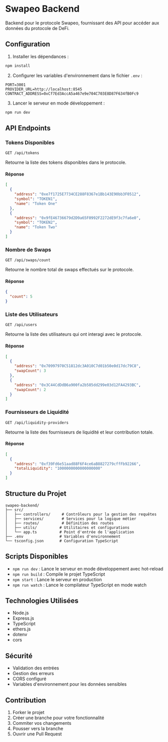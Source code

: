# Swapeo Backend

Backend pour le protocole Swapeo, fournissant des API pour accéder aux données du protocole de DeFi.

## Configuration

1. Installer les dépendances :
```bash
npm install
```

2. Configurer les variables d'environnement dans le fichier `.env` :
```env
PORT=3001
PROVIDER_URL=http://localhost:8545
CONTRACT_ADDRESS=0xCf7Ed3AccA5a467e9e704C703E8D87F634fB0Fc9
```

3. Lancer le serveur en mode développement :
```bash
npm run dev
```

## API Endpoints

### Tokens Disponibles
```http
GET /api/tokens
```

Retourne la liste des tokens disponibles dans le protocole.

#### Réponse
```json
[
  {
    "address": "0xe7f1725E7734CE288F8367e1Bb143E90bb3F0512",
    "symbol": "TOKEN1",
    "name": "Token One"
  },
  {
    "address": "0x9fE46736679d2D9a65F0992F2272dE9f3c7fa6e0",
    "symbol": "TOKEN2",
    "name": "Token Two"
  }
]
```

### Nombre de Swaps
```http
GET /api/swaps/count
```

Retourne le nombre total de swaps effectués sur le protocole.

#### Réponse
```json
{
  "count": 5
}
```

### Liste des Utilisateurs
```http
GET /api/users
```

Retourne la liste des utilisateurs qui ont interagi avec le protocole.

#### Réponse
```json
[
  {
    "address": "0x70997970C51812dc3A010C7d01b50e0d17dc79C8",
    "swapCount": 3
  },
  {
    "address": "0x3C44CdDdB6a900fa2b585dd299e03d12FA4293BC",
    "swapCount": 2
  }
]
```

### Fournisseurs de Liquidité
```http
GET /api/liquidity-providers
```

Retourne la liste des fournisseurs de liquidité et leur contribution totale.

#### Réponse
```json
[
  {
    "address": "0xf39Fd6e51aad88F6F4ce6aB8827279cffFb92266",
    "totalLiquidity": "1000000000000000000"
  }
]
```

## Structure du Projet

```
swapeo-backend/
├── src/
│   ├── controllers/     # Contrôleurs pour la gestion des requêtes
│   ├── services/        # Services pour la logique métier
│   ├── routes/          # Définition des routes
│   ├── utils/          # Utilitaires et configurations
│   └── app.ts          # Point d'entrée de l'application
├── .env                # Variables d'environnement
└── tsconfig.json       # Configuration TypeScript
```

## Scripts Disponibles

- `npm run dev` : Lance le serveur en mode développement avec hot-reload
- `npm run build` : Compile le projet TypeScript
- `npm start` : Lance le serveur en production
- `npm run watch` : Lance le compilateur TypeScript en mode watch

## Technologies Utilisées

- Node.js
- Express.js
- TypeScript
- ethers.js
- dotenv
- cors

## Sécurité

- Validation des entrées
- Gestion des erreurs
- CORS configuré
- Variables d'environnement pour les données sensibles

## Contribution

1. Forker le projet
2. Créer une branche pour votre fonctionnalité
3. Commiter vos changements
4. Pousser vers la branche
5. Ouvrir une Pull Request 